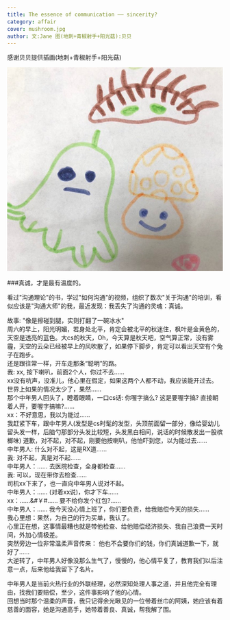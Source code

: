 ```yaml
---
title: The essence of communication —— sincerity?       
category: affair 
cover: mushroom.jpg
author: 文:Jane 图(地刺+青椒射手+阳光菇):贝贝
---
```

感谢贝贝提供插画(地刺+青椒射手+阳光菇)                 

![](./mushroom.jpg)

      
###真诚，才是最有温度的。       
  
看过"沟通理论"的书，学过"如何沟通"的视频，组织了数次"关于沟通"的培训，看似应该是"沟通大师"的我，最近发现：我丢失了沟通的灵魂：真诚。       
     
故事: "像是擦碰到腿，实则打翻了一碗冰水"             
周六的早上，阳光明媚，若身处北平，肯定会被北平的秋迷住，枫叶是金黄色的，天空是透亮的蓝色。大cs的秋天，Oh，今天算是秋天吧，空气算正常，没有雾霾，天空的云朵已经被早上的风吹散了，如果停下脚步，肯定可以看出天空有个兔子在跑步。   
还是跟往常一样，开车走那条“聪明”的路。    
我: xx, 按下喇叭，前面2个人，你过不去……   
xx没有吭声，没准儿，他心里在假定，如果这两个人都不动，我应该能开过去。       
世界上如果的情况太少了，果然……      
那个中年男人回头了，瞪着眼睛，一口cs话: 你喔字搞么? 这是要喔字搞? 直接朝着人开，要喔字搞嘛?……     
xx：不好意思，我以为能过……    
我赶紧下车，跟中年男人(发型是cs时髦的发型，头顶前面留一部分，像给婴幼儿留头发一样，后脑勺那部分头发比较短，头发黑白相间，说话的时候散发出一股槟榔味) 道歉，对不起，对不起，刚要他按喇叭，他怕吓到您，以为能过去……   
中年男人: 什么对不起，这是RX道……    
我: 对不起，真是对不起……    
中年男人：…… 去医院检查，全身都检查……   
我: 可以，现在带你去检查……   
司机xx下来了，也一直向中年男人说对不起。     
中年男人：…… (对着xx说)，你才下车……   
xx：……&#￥#…… 要不给你发个红包?……   
中年男人：……  我今天没心情上班了，你们要负责，给我赔偿今天的损失……    
我心里想：果然，为自己的行为买单，我认了。      
心里正在想，这事情最糟也就是带他检查、给他赔偿经济损失、我自己浪费一天时间，外加心情极差。     
突然旁边一位非常温柔声音传来： 他也不会要你们的钱，你们真诚道歉一下，就好了……    
大逆转了，中年男人好像没那么生气了，慢慢的，他心情平复了，教育我们以后注意一点，后来他给我留下了名片。    

        
中年男人是当前火热行业的外联经理，必然深知处理人事之道，并且他完全有理由，找我们要赔偿，至少，这件事影响了他的心情。    
回想当时那个温柔的声音，我只记得余光瞅见的一位带着丝巾的阿姨，她应该有着慈善的面容，她是沟通高手，她带着善良、真诚，帮我解了围。  
   
               
